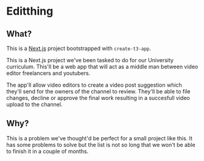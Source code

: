 # Editthing

## What?

This is a [Next.js](https://nextjs.org/) project bootstrapped with `create-t3-app`.

This is a Next.js project we've been tasked to do for our University curriculum. This'll be a web app that will act as a middle man between video editor freelancers and youtubers.

The app'll allow video editors to create a video post suggestion which they'll send for the owners of the channel to review. They'll be able to file changes, decline or approve the final work resulting in a succesfull video upload to the channel.

## Why?
This is a problem we've thought'd be perfect for a small project like this. It has some problems to solve but the list is not so long that we won't be able to finish it in a couple of months.
